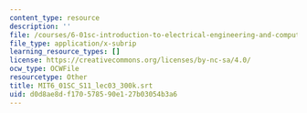 ```yaml
---
content_type: resource
description: ''
file: /courses/6-01sc-introduction-to-electrical-engineering-and-computer-science-i-spring-2011/d0d8ae8df170578590e127b03054b3a6_MIT6_01SC_S11_lec03_300k.vtt
file_type: application/x-subrip
learning_resource_types: []
license: https://creativecommons.org/licenses/by-nc-sa/4.0/
ocw_type: OCWFile
resourcetype: Other
title: MIT6_01SC_S11_lec03_300k.srt
uid: d0d8ae8d-f170-5785-90e1-27b03054b3a6
---
```

